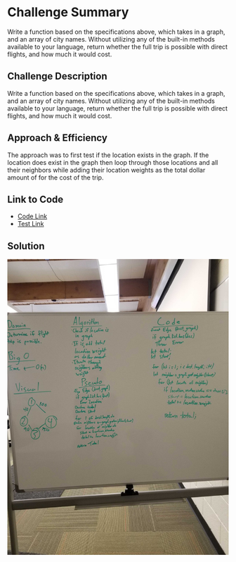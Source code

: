 # Challenge Summary
Write a function based on the specifications above, which takes in a graph, and an array of city names. Without utilizing any of the built-in methods available to your language, return whether the full trip is possible with direct flights, and how much it would cost.

## Challenge Description
Write a function based on the specifications above, which takes in a graph, and an array of city names. Without utilizing any of the built-in methods available to your language, return whether the full trip is possible with direct flights, and how much it would cost.

## Approach & Efficiency
The approach was to first test if the location exists in the graph. If the location does exist in the graph then loop through those locations and all their neighbors while adding their location weights as the total dollar amount of for the cost of the trip.

 ## Link to Code
 * [Code Link](./graph-edge.js)
 * [Test Link](./__tests__/graph-edge.test.js)

## Solution
![whiteBoard](./assets/whiteboardOne.jpg)
